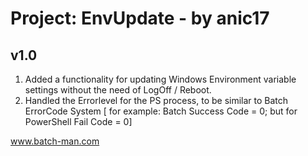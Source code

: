 
# Project: EnvUpdate - by anic17
## v1.0
1. Added a functionality for updating Windows Environment variable settings without the need of LogOff / Reboot.
1. Handled the Errorlevel for the PS process, to be similar to Batch ErrorCode System [ for example: Batch Success Code = 0; but for PowerShell Fail Code = 0]


www.batch-man.com
